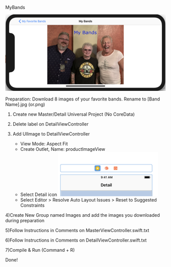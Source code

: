 MyBands

![Image of MyBands APp](main.png)

Preparation: Download 8 images of your favorite bands. Rename to [Band Name].jpg (or.png)

1) Create new Master/Detail Universal Project (No CoreData)

2) Delete label on DetailViewController

3) Add UIImage to DetailViewController

   - View Mode: Aspect Fit
   - Create Outlet, Name: productImageView
   - Select Detail icon 
     ![alt text](format.png "layout")
   - Select Editor > Resolve Auto Layout Issues > Reset to Suggested Constraints
   
4)Create New Group named Images and add the images you downloaded during preparation

5)Follow Instructions in Comments on MasterViewController.swift.txt

6)Follow Instructions in Comments on DetailViewController.swift.txt

7)Compile & Run (Command + R)

Done!
